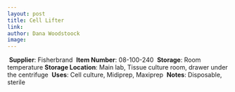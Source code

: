 ```yaml
---
layout: post 
title: Cell Lifter
link: 
author: Dana Woodstoock
image: 
---
```

​
**Supplier**: Fisherbrand
​
**Item Number**: 08-100-240
​
**Storage**: Room temperature
​
**Storage Location**: Main lab, Tissue culture room, drawer under the centrifuge
​
**Uses**: Cell culture, Midiprep, Maxiprep
​
**Notes**: Disposable, sterile

